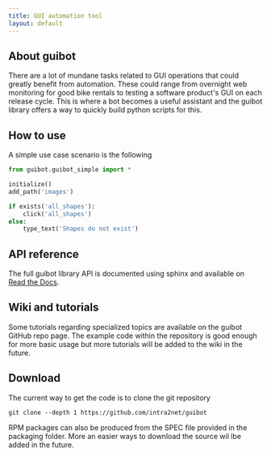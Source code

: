 ```yaml
---
title: GUI automation tool
layout: default
---
```


## [](#about)About guibot

There are a lot of mundane tasks related to GUI operations that could greatly benefit from automation. These could range from overnight web monitoring for good bike rentals to testing a software product's GUI on each release cycle. This is where a bot becomes a useful assistant and the guibot library offers a way to quickly build python scripts for this.

## [](#usage)How to use

A simple use case scenario is the following

```python
from guibot.guibot_simple import *

initialize()
add_path('images')

if exists('all_shapes'):
    click('all_shapes')
else:
    type_text('Shapes do not exist')
```

## [](#apidoc)API reference

The full guibot library API is documented using sphinx and available on [Read the Docs](http://guibot.readthedocs.io/en/latest/).

## [](#wiki)Wiki and tutorials

Some tutorials regarding specialized topics are available on the guibot GitHub repo page. The example code within the repository is good enough for more basic usage but more tutorials will be added to the wiki in the future.

## [](#download)Download

The current way to get the code is to clone the git repository

```
git clone --depth 1 https://github.com/intra2net/guibot
```

RPM packages can also be produced from the SPEC file provided in the packaging folder. More an easier ways to download the source wil lbe added in the future.
